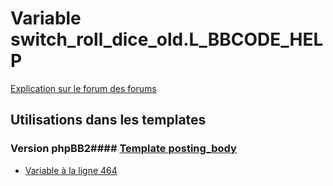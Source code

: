 # Variable switch_roll_dice_old.L_BBCODE_HELP
[Explication sur le forum des forums](http://forum.forumactif.com/t294113-listing-des-variables#switch_roll_dice_old.L_BBCODE_HELP)
## Utilisations dans les templates
### Version phpBB2#### [Template posting_body](subsilver/posting_body.md)
* [Variable à la ligne 464](../subsilver/posting_body.tpl#L464)